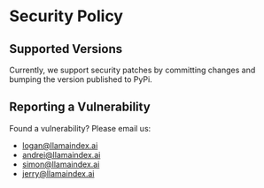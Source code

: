 # Security Policy

## Supported Versions

Currently, we support security patches by committing changes and bumping the version published to PyPi.

## Reporting a Vulnerability

Found a vulnerability? Please email us:

- logan@llamaindex.ai
- andrei@llamaindex.ai
- simon@llamaindex.ai
- jerry@llamaindex.ai
